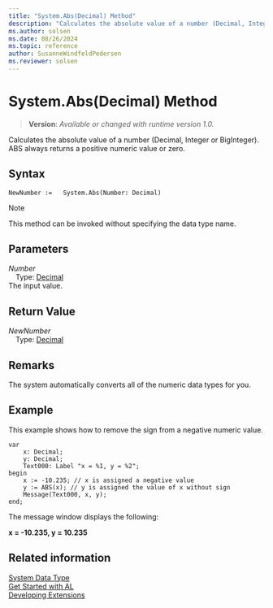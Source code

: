 ```yaml
---
title: "System.Abs(Decimal) Method"
description: "Calculates the absolute value of a number (Decimal, Integer or BigInteger)."
ms.author: solsen
ms.date: 08/26/2024
ms.topic: reference
author: SusanneWindfeldPedersen
ms.reviewer: solsen
---
```

[//]: # (START>DO_NOT_EDIT)
[//]: # (IMPORTANT:Do not edit any of the content between here and the END>DO_NOT_EDIT.)
[//]: # (Any modifications should be made in the .xml files in the ModernDev repo.)
# System.Abs(Decimal) Method
> **Version**: _Available or changed with runtime version 1.0._

Calculates the absolute value of a number (Decimal, Integer or BigInteger). ABS always returns a positive numeric value or zero.


## Syntax
```AL
NewNumber :=   System.Abs(Number: Decimal)
```
> [!NOTE]
> This method can be invoked without specifying the data type name.
## Parameters
*Number*  
&emsp;Type: [Decimal](../decimal/decimal-data-type.md)  
The input value.  


## Return Value
*NewNumber*  
&emsp;Type: [Decimal](../decimal/decimal-data-type.md)  



[//]: # (IMPORTANT: END>DO_NOT_EDIT)


## Remarks

The system automatically converts all of the numeric data types for you.

## Example

This example shows how to remove the sign from a negative numeric value. 

```al
var
    x: Decimal;
    y: Decimal;
    Text000: Label "x = %1, y = %2";
begin
    x := -10.235; // x is assigned a negative value  
    y := ABS(x); // y is assigned the value of x without sign  
    Message(Text000, x, y);  
end;
```  

The message window displays the following:  

**x = -10.235, y = 10.235**  

## Related information

[System Data Type](system-data-type.md)  
[Get Started with AL](../../devenv-get-started.md)  
[Developing Extensions](../../devenv-dev-overview.md)